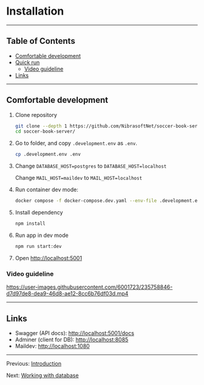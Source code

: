 # Installation

---

## Table of Contents <!-- omit in toc -->

- [Comfortable development](#comfortable-development)
- [Quick run](quick-run)
  - [Video guideline](#video-guideline)
- [Links](#links)

---

## Comfortable development

1. Clone repository

   ```bash
   git clone --depth 1 https://github.com/NibrasoftNet/soccer-book-server
   cd soccer-book-server/
   ```

1. Go to folder, and copy `.development.env` as `.env`.

   ```bash
   cp .development.env .env
   ```

1. Change `DATABASE_HOST=postgres` to `DATABASE_HOST=localhost`

   Change `MAIL_HOST=maildev` to `MAIL_HOST=localhost`

1. Run container dev mode:

   ```bash
   docker compose -f docker-compose.dev.yaml --env-file .development.env up -d
   ```

1. Install dependency

   ```bash
   npm install
   ```

1. Run app in dev mode

   ```bash
   npm run start:dev
   ```

1. Open <http://localhost:5001>


### Video guideline

<https://user-images.githubusercontent.com/6001723/235758846-d7d97de8-dea9-46d8-ae12-8cc6b76df03d.mp4>

---

## Links

- Swagger (API docs): <http://localhost:5001/docs>
- Adminer (client for DB): <http://localhost:8085>
- Maildev: <http://localhost:1080>

---

Previous: [Introduction](introduction.md)

Next: [Working with database](database.md)
